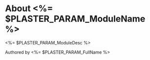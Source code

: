 # About <%= $PLASTER_PARAM_ModuleName %>

<%= $PLASTER_PARAM_ModuleDesc %>

Authored by <%= $PLASTER_PARAM_FullName %>